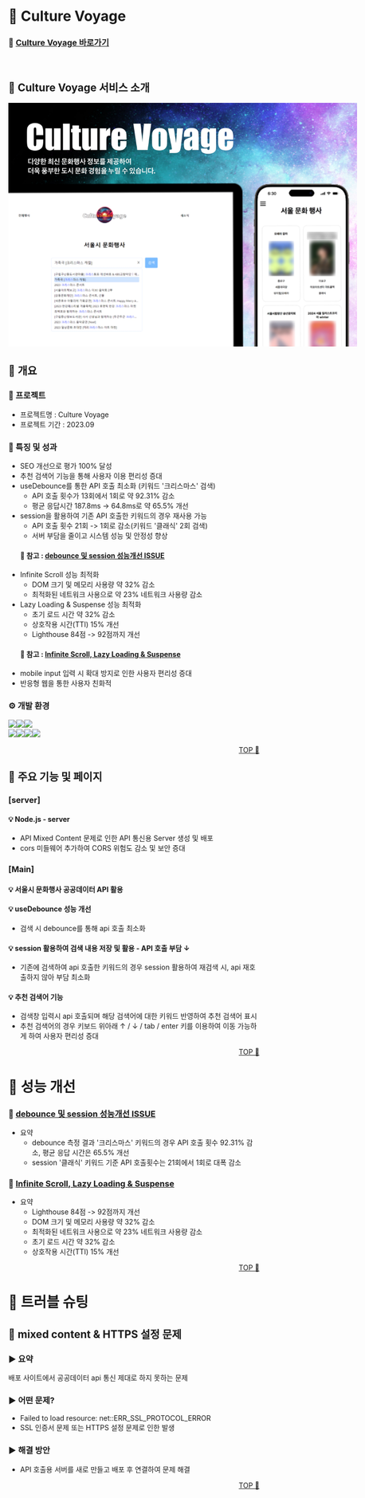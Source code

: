 # <span id="top">🎡 Culture Voyage</span>

### 🔗 [Culture Voyage 바로가기](https://culture-voyage.vercel.app/)

<br/>

## 📢 Culture Voyage 서비스 소개

<img src="https://raw.githubusercontent.com/haileyham/CultureVoyage/d5f5c50336ec79a58b9792f2613b641d3ddcec51/client/public/img/cultureVoyage.jpg" alt="culture-voyage 이미지" style="max-width:700px">

## 📖 개요

### 🎈 프로젝트

- 프로젝트명 : Culture Voyage
- 프로젝트 기간 : 2023.09

### 🐣 특징 및 성과
- SEO 개선으로 평가 100% 달성
- 추천 검색어 기능을 통해 사용자 이용 편리성 증대
- useDebounce를 통한 API 호출 최소화 (키워드 '크리스마스' 검색)
  - API 호출 횟수가 13회에서 1회로 약 92.31% 감소
  - 평균 응답시간 187.8ms -> 64.8ms로 약 65.5% 개선
- session을 활용하여 기존 API 호출한 키워드의 경우 재사용 가능
  - API 호출 횟수 21회 -> 1회로 감소(키워드 '클래식' 2회 검색)
  - 서버 부담을 줄이고 시스템 성능 및 안정성 향상 <br/>
  #### 🐤 참고 : [debounce 및 session 성능개선 ISSUE](https://github.com/haileyham/CultureVoyage/issues/1)
- Infinite Scroll 성능 최적화
  - DOM 크기 및 메모리 사용량 약 32% 감소
  - 최적화된 네트워크 사용으로 약 23% 네트워크 사용량 감소
- Lazy Loading & Suspense 성능 최적화
  - 초기 로드 시간 약 32% 감소
  - 상호작용 시간(TTI) 15% 개선
  - Lighthouse 84점 -> 92점까지 개선
  #### 🐤 참고 : [Infinite Scroll, Lazy Loading & Suspense](https://github.com/haileyham/CultureVoyage/issues/2)
- mobile input 입력 시 확대 방지로 인한 사용자 편리성 증대
- 반응형 웹을 통한 사용자 친화적

### ⚙ 개발 환경

  <img src="https://img.shields.io/badge/React-61DAFB?style=for-the-badge&logo=react&logoColor=white"/><img src="https://img.shields.io/badge/Node.js-5FA04E?style=for-the-badge&logo=nodedotjs&logoColor=white"><img src="https://img.shields.io/badge/Scss-CC6699?style=for-the-badge&logo=Sass&logoColor=white"> <br/><img src="https://img.shields.io/badge/github-181717?style=for-the-badge&logo=github&logoColor=white"><img src="https://img.shields.io/badge/git-F05032?style=for-the-badge&logo=git&logoColor=white"><img src="https://img.shields.io/badge/figma-f76c62?style=for-the-badge&logo=figma&logoColor=white"><img src="https://img.shields.io/badge/notion-000000?style=for-the-badge&logo=notion&logoColor=white">


<p align="right"><a href="#top">TOP 🔼</a></p>

## 📖 주요 기능 및 페이지

### [server]
#### 💡 Node.js - server
- API Mixed Content 문제로 인한 API 통신용 Server 생성 및 배포
- cors 미들웨어 추가하여 CORS 위험도 감소 및 보안 증대

### [Main]
#### 💡 서울시 문화행사 공공데이터 API 활용
#### 💡 useDebounce 성능 개선
- 검색 시 debounce를 통해 api 호출 최소화
#### 💡 session 활용하여 검색 내용 저장 및 활용 - API 호출 부담 ↓
- 기존에 검색하여 api 호출한 키워드의 경우 session 활용하여 재검색 시, api 재호출하지 않아 부담 최소화
#### 💡 추천 검색어 기능
- 검색창 입력시 api 호출되며 해당 검색어에 대한 키워드 반영하여 추천 검색어 표시
- 추천 검색어의 경우 키보드 위아래 ↑ / ↓ / tab / enter 키를 이용하여 이동 가능하게 하여 사용자 편리성 증대

<p align="right"><a href="#top">TOP 🔼</a></p>

# 🐤 성능 개선
### 🐤 [debounce 및 session 성능개선 ISSUE](https://github.com/haileyham/CultureVoyage/issues/1)
- 요약
  - debounce 측정 결과 '크리스마스' 키워드의 경우 API 호출 횟수 92.31% 감소, 평균 응답 시간은 65.5% 개선 <br/>
  - session '클래식' 키워드 기준 API 호출횟수는 21회에서 1회로 대폭 감소
### 🐤 [Infinite Scroll, Lazy Loading & Suspense](https://github.com/haileyham/CultureVoyage/issues/2)
- 요약
  - Lighthouse 84점 -> 92점까지 개선
  - DOM 크기 및 메모리 사용량 약 32% 감소
  - 최적화된 네트워크 사용으로 약 23% 네트워크 사용량 감소
  - 초기 로드 시간 약 32% 감소
  - 상호작용 시간(TTI) 15% 개선


<p align="right"><a href="#top">TOP 🔼</a></p>

# 🎃 트러블 슈팅
## 🎃 mixed content & HTTPS 설정 문제
### ▶ 요약
배포 사이트에서 공공데이터 api 통신 제대로 하지 못하는 문제
### ▶ 어떤 문제?
- Failed to load resource: net::ERR_SSL_PROTOCOL_ERROR
- SSL 인증서 문제 또는 HTTPS 설정 문제로 인한 발생
### ▶ 해결 방안
- API 호출용 서버를 새로 만들고 배포 후 연결하여 문제 해결

<p align="right"><a href="#top">TOP 🔼</a></p>
<br/>

<!-- # 🎪 기능 시현
<p align="right"><a href="#top">TOP 🔼</a></p> -->
